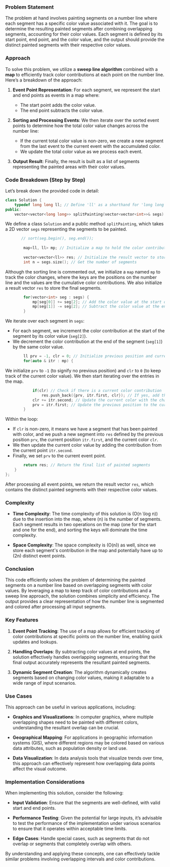 ### Problem Statement

The problem at hand involves painting segments on a number line where each segment has a specific color value associated with it. The goal is to determine the resulting painted segments after combining overlapping segments, accounting for their color values. Each segment is defined by its start point, end point, and the color value, and the output should provide the distinct painted segments with their respective color values.

### Approach

To solve this problem, we utilize a **sweep line algorithm** combined with a **map** to efficiently track color contributions at each point on the number line. Here’s a breakdown of the approach:

1. **Event Point Representation**: For each segment, we represent the start and end points as events in a map where:
   - The start point adds the color value.
   - The end point subtracts the color value.

2. **Sorting and Processing Events**: We then iterate over the sorted event points to determine how the total color value changes across the number line:
   - If the current total color value is non-zero, we create a new segment from the last event to the current event with the accumulated color.
   - We update the total color value as we process each event.

3. **Output Result**: Finally, the result is built as a list of segments representing the painted areas with their color values.

### Code Breakdown (Step by Step)

Let’s break down the provided code in detail:

```cpp
class Solution {
    typedef long long ll; // Define 'll' as a shorthand for 'long long'
public:
    vector<vector<long long>> splitPainting(vector<vector<int>>& segs) {
```
We define a class `Solution` and a public method `splitPainting`, which takes a 2D vector `segs` representing the segments to be painted.

```cpp
       // sort(seg.begin(), seg.end());
        
        map<ll, ll> mp; // Initialize a map to hold the color contributions at different points
        
        vector<vector<ll>> res; // Initialize the result vector to store the final painted segments
        int n = segs.size(); // Get the number of segments
```
Although the sorting line is commented out, we initialize a `map` named `mp` to track the color changes, where the keys are the positions on the number line and the values are the cumulative color contributions. We also initialize a result vector `res` to store the final segments.

```cpp
        for(vector<int> seg : segs) {
            mp[seg[0]] += seg[2]; // Add the color value at the start of the segment
            mp[seg[1]] -= seg[2]; // Subtract the color value at the end of the segment
        }
```
We iterate over each segment in `segs`:
- For each segment, we increment the color contribution at the start of the segment by its color value (`seg[2]`).
- We decrement the color contribution at the end of the segment (`seg[1]`) by the same color value.

```cpp
        ll prv = -1, clr = 0; // Initialize previous position and current color sum
        for(auto & itr : mp) {
```
We initialize `prv` to `-1` (to signify no previous position) and `clr` to `0` (to keep track of the current color value). We then start iterating over the entries in the map.

```cpp
            if(clr) // Check if there is a current color contribution
                res.push_back({prv, itr.first, clr}); // If yes, add the segment to the result
            clr += itr.second; // Update the current color with the change at the current event point
            prv = itr.first; // Update the previous position to the current event point
        }
```
Within the loop:
- If `clr` is non-zero, it means we have a segment that has been painted with color, and we push a new segment into `res` defined by the previous position `prv`, the current position `itr.first`, and the current color `clr`.
- We then update the current color value by adding the contribution from the current point `itr.second`.
- Finally, we set `prv` to the current event point.

```cpp
        return res; // Return the final list of painted segments
    }
};
```
After processing all event points, we return the result vector `res`, which contains the distinct painted segments with their respective color values.

### Complexity

- **Time Complexity**: The time complexity of this solution is \(O(n \log n)\) due to the insertion into the map, where \(n\) is the number of segments. Each segment results in two operations on the map (one for the start and one for the end), and sorting the keys will dominate the time complexity.
  
- **Space Complexity**: The space complexity is \(O(n)\) as well, since we store each segment's contribution in the map and potentially have up to \(2n\) distinct event points.

### Conclusion

This code efficiently solves the problem of determining the painted segments on a number line based on overlapping segments with color values. By leveraging a map to keep track of color contributions and a sweep line approach, the solution combines simplicity and efficiency. The output provides a clear representation of how the number line is segmented and colored after processing all input segments.

### Key Features

1. **Event Point Tracking**: The use of a map allows for efficient tracking of color contributions at specific points on the number line, enabling quick updates and lookups.

2. **Handling Overlaps**: By subtracting color values at end points, the solution effectively handles overlapping segments, ensuring that the final output accurately represents the resultant painted segments.

3. **Dynamic Segment Creation**: The algorithm dynamically creates segments based on changing color values, making it adaptable to a wide range of input scenarios.

### Use Cases

This approach can be useful in various applications, including:

- **Graphics and Visualizations**: In computer graphics, where multiple overlapping shapes need to be painted with different colors, understanding the resultant overlap can be crucial.

- **Geographical Mapping**: For applications in geographic information systems (GIS), where different regions may be colored based on various data attributes, such as population density or land use.

- **Data Visualization**: In data analysis tools that visualize trends over time, this approach can effectively represent how overlapping data points affect the visual outcome.

### Implementation Considerations

When implementing this solution, consider the following:

- **Input Validation**: Ensure that the segments are well-defined, with valid start and end points.

- **Performance Testing**: Given the potential for large inputs, it’s advisable to test the performance of the implementation under various scenarios to ensure that it operates within acceptable time limits.

- **Edge Cases**: Handle special cases, such as segments that do not overlap or segments that completely overlap with others.

By understanding and applying these concepts, one can effectively tackle similar problems involving overlapping intervals and color contributions.